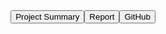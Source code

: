   <title>LAMAS 2023 Group 10</title>
  <link rel="stylesheet" href="styles.css">
  <script src="script.js"></script>
  <style>
    .tabs {
      display: flex;
      justify-content: center;
    }
  
    .tab {
      cursor: pointer;
      padding: 10px 20px;
      background-color: #ccc;
      border: none;
      border-radius: 4px;
      margin-right: 10px;
    }
  
    .tab:hover {
      background-color: #ddd;
    }
  
    .tab.active {
      background-color: #fff;
    }
  
    .tab-content {
      display: none;
    }
  </style>
  <script>
    function openTab(evt, tabName) {
      var tabContents = document.getElementsByClassName("tab-content");
      for (var i = 0; i < tabContents.length; i++) {
        tabContents[i].style.display = "none";
      }
  
      var tabs = document.getElementsByClassName("tab");
      for (var i = 0; i < tabs.length; i++) {
        tabs[i].className = tabs[i].className.replace(" active", "");
      }
  
      document.getElementById(tabName).style.display = "block";
      evt.currentTarget.className += " active";
    }
  
    document.getElementById("summary").style.display = "block";
    document.getElementsByClassName("tab")[0].className += " active";
  </script>
  <div class="tabs">
    <button class="tab" onclick="openTab(event, 'summary')">Project Summary</button>
    <button class="tab" onclick="openTab(event, 'report')">Report</button>
    <button class="tab" onclick="openTab(event, 'github')">GitHub</button>
  </div>
  
  <div id="summary" class="tab-content">
    Welcome to the LAMAS 2023 Group 10 project!
    <p>
      This project is an implementation of the Cheat! game using higher order knowledge.
      <br>
      The game is played with three agents depicting 0, 1st, and 2nd order knowledge strategies. The cards involved in the game are Aces, Kings, Queens, and Jacks.
      <br>
      More information can be found in the Report section.
    </p>
  </div>
  
<div id="report" class="tab-content">
  <object data="Set F - s3974537.pdf" type="application/pdf" width="900px" height="600px">
    <p>Unable to display PDF. <a href="Set F - s3974537.pdf">Download it here</a>.</p>
  </object>
</div>
  
  <div id="github" class="tab-content">
    The implementation of the game can be found at <a href="https://github.com/rares1609/LAMAS_Cheat">this GitHub repository</a>
  </div>
